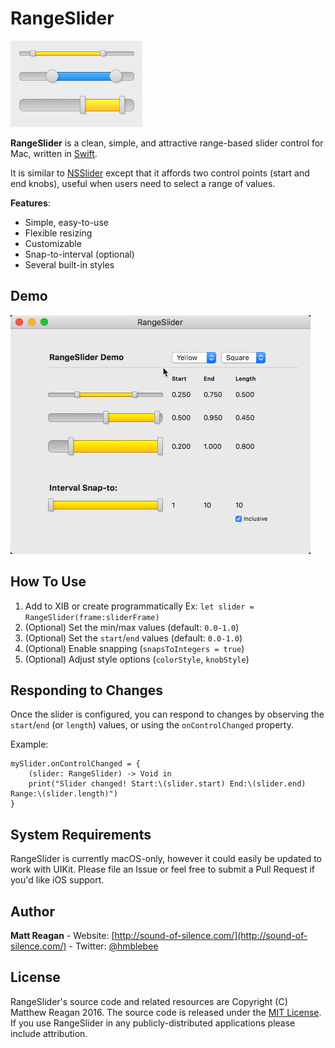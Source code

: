 # RangeSlider

![Styles](/RangeSliderStyles.png?raw=true "Styles")

**RangeSlider** is a clean, simple, and attractive range-based slider control for Mac, written in [Swift](https://developer.apple.com/swift/).

It is similar to [NSSlider](https://developer.apple.com/reference/appkit/nsslider) except that it affords two control points (start and end knobs), useful when users need to select a range of values.

**Features**:

- Simple, easy-to-use
- Flexible resizing
- Customizable
- Snap-to-interval (optional)
- Several built-in styles

## Demo

![RangeSlider Demo](/RangeSliderDemo.gif?raw=true "RangeSlider Demo")

## How To Use

1. Add to XIB or create programmatically 
	Ex: `let slider = RangeSlider(frame:sliderFrame)`
2. (Optional) Set the min/max values (default: `0.0-1.0`)
3. (Optional) Set the `start`/`end` values (default: `0.0-1.0`)
4. (Optional) Enable snapping (`snapsToIntegers = true`)
5. (Optional) Adjust style options (`colorStyle`, `knobStyle`)

## Responding to Changes

Once the slider is configured, you can respond to changes by observing the `start`/`end` (or `length`) values, or using the `onControlChanged` property.

Example:
```
mySlider.onControlChanged = {
    (slider: RangeSlider) -> Void in
    print("Slider changed! Start:\(slider.start) End:\(slider.end) Range:\(slider.length)")
}
```

## System Requirements

RangeSlider is currently macOS-only, however it could easily be updated to work with UIKit. Please file an Issue or feel free to submit a Pull Request if you'd like iOS support.

## Author

**Matt Reagan** - Website: [http://sound-of-silence.com/](http://sound-of-silence.com/) - Twitter: [@hmblebee](https://twitter.com/hmblebee)


## License

RangeSlider's source code and related resources are Copyright (C) Matthew Reagan 2016. The source code is released under the [MIT License](https://opensource.org/licenses/MIT). If you use RangeSlider in any publicly-distributed applications please include attribution. 

